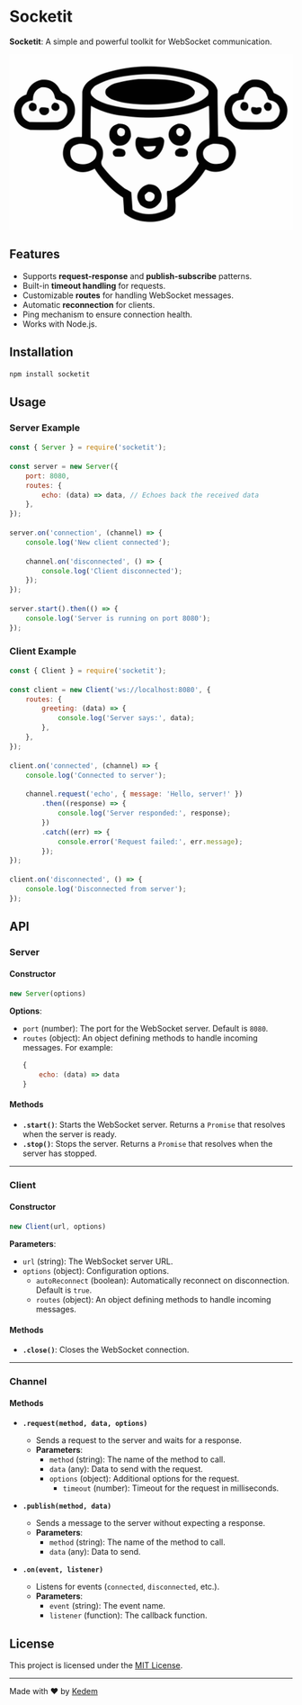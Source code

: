 
# Socketit

**Socketit**: A simple and powerful toolkit for WebSocket communication.

![Socketit Logo](./socketit.svg)

## Features

- Supports **request-response** and **publish-subscribe** patterns.
- Built-in **timeout handling** for requests.
- Customizable **routes** for handling WebSocket messages.
- Automatic **reconnection** for clients.
- Ping mechanism to ensure connection health.
- Works with Node.js.

## Installation

```bash
npm install socketit
```

## Usage

### Server Example

```javascript
const { Server } = require('socketit');

const server = new Server({
    port: 8080,
    routes: {
        echo: (data) => data, // Echoes back the received data
    },
});

server.on('connection', (channel) => {
    console.log('New client connected');

    channel.on('disconnected', () => {
        console.log('Client disconnected');
    });
});

server.start().then(() => {
    console.log('Server is running on port 8080');
});
```

### Client Example

```javascript
const { Client } = require('socketit');

const client = new Client('ws://localhost:8080', {
    routes: {
        greeting: (data) => {
            console.log('Server says:', data);
        },
    },
});

client.on('connected', (channel) => {
    console.log('Connected to server');
    
    channel.request('echo', { message: 'Hello, server!' })
        .then((response) => {
            console.log('Server responded:', response);
        })
        .catch((err) => {
            console.error('Request failed:', err.message);
        });
});

client.on('disconnected', () => {
    console.log('Disconnected from server');
});
```

## API

### Server

#### Constructor

```javascript
new Server(options)
```

**Options**:
- `port` (number): The port for the WebSocket server. Default is `8080`.
- `routes` (object): An object defining methods to handle incoming messages. For example:
  ```javascript
  {
      echo: (data) => data
  }
  ```

#### Methods

- **`.start()`**: Starts the WebSocket server. Returns a `Promise` that resolves when the server is ready.
- **`.stop()`**: Stops the server. Returns a `Promise` that resolves when the server has stopped.

---

### Client

#### Constructor

```javascript
new Client(url, options)
```

**Parameters**:
- `url` (string): The WebSocket server URL.
- `options` (object): Configuration options.
  - `autoReconnect` (boolean): Automatically reconnect on disconnection. Default is `true`.
  - `routes` (object): An object defining methods to handle incoming messages.

#### Methods

- **`.close()`**: Closes the WebSocket connection.

---

### Channel

#### Methods

- **`.request(method, data, options)`**
  - Sends a request to the server and waits for a response.
  - **Parameters**:
    - `method` (string): The name of the method to call.
    - `data` (any): Data to send with the request.
    - `options` (object): Additional options for the request.
      - `timeout` (number): Timeout for the request in milliseconds.

- **`.publish(method, data)`**
  - Sends a message to the server without expecting a response.
  - **Parameters**:
    - `method` (string): The name of the method to call.
    - `data` (any): Data to send.

- **`.on(event, listener)`**
  - Listens for events (`connected`, `disconnected`, etc.).
  - **Parameters**:
    - `event` (string): The event name.
    - `listener` (function): The callback function.

## License

This project is licensed under the [MIT License]().

---

Made with ❤️ by [Kedem](https://github.com/kedemd)
